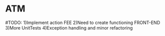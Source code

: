 # ATM

#TODO: 
1)Implement action FEE
2)Need to create functioning FRONT-END
3)More UnitTests
4)Exception handling and minor refactoring
